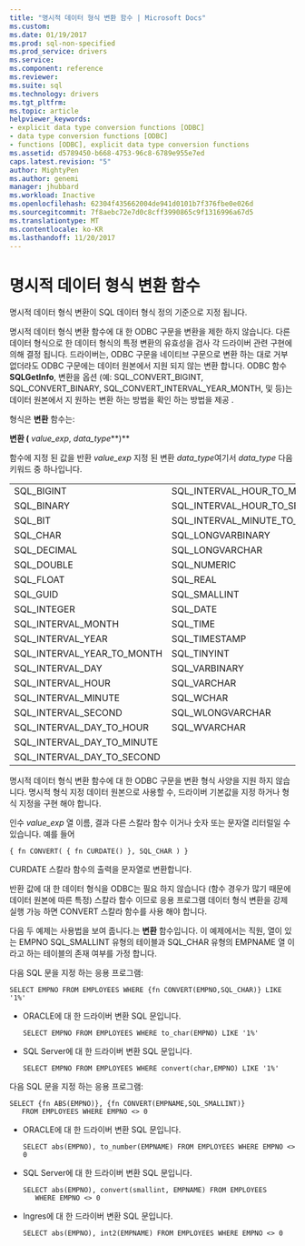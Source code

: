 ```yaml
---
title: "명시적 데이터 형식 변환 함수 | Microsoft Docs"
ms.custom: 
ms.date: 01/19/2017
ms.prod: sql-non-specified
ms.prod_service: drivers
ms.service: 
ms.component: reference
ms.reviewer: 
ms.suite: sql
ms.technology: drivers
ms.tgt_pltfrm: 
ms.topic: article
helpviewer_keywords:
- explicit data type conversion functions [ODBC]
- data type conversion functions [ODBC]
- functions [ODBC], explicit data type conversion functions
ms.assetid: d5789450-b668-4753-96c8-6789e955e7ed
caps.latest.revision: "5"
author: MightyPen
ms.author: genemi
manager: jhubbard
ms.workload: Inactive
ms.openlocfilehash: 62304f435662004de941d0101b7f376fbe0e026d
ms.sourcegitcommit: 7f8aebc72e7d0c8cff3990865c9f1316996a67d5
ms.translationtype: MT
ms.contentlocale: ko-KR
ms.lasthandoff: 11/20/2017
---
```

# <a name="explicit-data-type-conversion-function"></a>명시적 데이터 형식 변환 함수
명시적 데이터 형식 변환이 SQL 데이터 형식 정의 기준으로 지정 됩니다.  
  
 명시적 데이터 형식 변환 함수에 대 한 ODBC 구문을 변환을 제한 하지 않습니다. 다른 데이터 형식으로 한 데이터 형식의 특정 변환의 유효성을 검사 각 드라이버 관련 구현에 의해 결정 됩니다. 드라이버는, ODBC 구문을 네이티브 구문으로 변환 하는 대로 거부 없더라도 ODBC 구문에는 데이터 원본에서 지원 되지 않는 변환 합니다. ODBC 함수 **SQLGetInfo**, 변환을 옵션 (예: SQL_CONVERT_BIGINT, SQL_CONVERT_BINARY, SQL_CONVERT_INTERVAL_YEAR_MONTH, 및 등)는 데이터 원본에서 지 원하는 변환 하는 방법을 확인 하는 방법을 제공 .  
  
 형식은 **변환** 함수는:  
  
 **변환 (** *value_exp*, *data_type***)**  
  
 함수에 지정 된 값을 반환 *value_exp* 지정 된 변환 *data_type*여기서 *data_type* 다음 키워드 중 하나입니다.  
  
|||  
|-|-|  
|SQL_BIGINT|SQL_INTERVAL_HOUR_TO_MINUTE|  
|SQL_BINARY|SQL_INTERVAL_HOUR_TO_SECOND|  
|SQL_BIT|SQL_INTERVAL_MINUTE_TO_SECOND|  
|SQL_CHAR|SQL_LONGVARBINARY|  
|SQL_DECIMAL|SQL_LONGVARCHAR|  
|SQL_DOUBLE|SQL_NUMERIC|  
|SQL_FLOAT|SQL_REAL|  
|SQL_GUID|SQL_SMALLINT|  
|SQL_INTEGER|SQL_DATE|  
|SQL_INTERVAL_MONTH|SQL_TIME|  
|SQL_INTERVAL_YEAR|SQL_TIMESTAMP|  
|SQL_INTERVAL_YEAR_TO_MONTH|SQL_TINYINT|  
|SQL_INTERVAL_DAY|SQL_VARBINARY|  
|SQL_INTERVAL_HOUR|SQL_VARCHAR|  
|SQL_INTERVAL_MINUTE|SQL_WCHAR|  
|SQL_INTERVAL_SECOND|SQL_WLONGVARCHAR|  
|SQL_INTERVAL_DAY_TO_HOUR|SQL_WVARCHAR|  
|SQL_INTERVAL_DAY_TO_MINUTE||  
|SQL_INTERVAL_DAY_TO_SECOND||  
  
 명시적 데이터 형식 변환 함수에 대 한 ODBC 구문을 변환 형식 사양을 지원 하지 않습니다. 명시적 형식 지정 데이터 원본으로 사용할 수, 드라이버 기본값을 지정 하거나 형식 지정을 구현 해야 합니다.  
  
 인수 *value_exp* 열 이름, 결과 다른 스칼라 함수 이거나 숫자 또는 문자열 리터럴일 수 있습니다. 예를 들어  
  
```  
{ fn CONVERT( { fn CURDATE() }, SQL_CHAR ) }  
```  
  
 CURDATE 스칼라 함수의 출력을 문자열로 변환합니다.  
  
 반환 값에 대 한 데이터 형식을 ODBC는 필요 하지 않습니다 (함수 경우가 많기 때문에 데이터 원본에 따른 특정) 스칼라 함수 이므로 응용 프로그램 데이터 형식 변환을 강제 실행 가능 하면 CONVERT 스칼라 함수를 사용 해야 합니다.  
  
 다음 두 예제는 사용법을 보여 줍니다.는 **변환** 함수입니다. 이 예제에서는 직원, 열이 있는 EMPNO SQL_SMALLINT 유형의 테이블과 SQL_CHAR 유형의 EMPNAME 열 이라고 하는 테이블의 존재 여부를 가정 합니다.  
  
 다음 SQL 문을 지정 하는 응용 프로그램:  
  
```  
SELECT EMPNO FROM EMPLOYEES WHERE {fn CONVERT(EMPNO,SQL_CHAR)} LIKE '1%'  
```  
  
-   ORACLE에 대 한 드라이버 변환 SQL 문입니다.  
  
    ```  
    SELECT EMPNO FROM EMPLOYEES WHERE to_char(EMPNO) LIKE '1%'  
    ```  
  
-   SQL Server에 대 한 드라이버 변환 SQL 문입니다.  
  
    ```  
    SELECT EMPNO FROM EMPLOYEES WHERE convert(char,EMPNO) LIKE '1%'  
    ```  
  
 다음 SQL 문을 지정 하는 응용 프로그램:  
  
```  
SELECT {fn ABS(EMPNO)}, {fn CONVERT(EMPNAME,SQL_SMALLINT)}  
   FROM EMPLOYEES WHERE EMPNO <> 0  
```  
  
-   ORACLE에 대 한 드라이버 변환 SQL 문입니다.  
  
    ```  
    SELECT abs(EMPNO), to_number(EMPNAME) FROM EMPLOYEES WHERE EMPNO <> 0  
    ```  
  
-   SQL Server에 대 한 드라이버 변환 SQL 문입니다.  
  
    ```  
    SELECT abs(EMPNO), convert(smallint, EMPNAME) FROM EMPLOYEES  
       WHERE EMPNO <> 0  
    ```  
  
-   Ingres에 대 한 드라이버 변환 SQL 문입니다.  
  
    ```  
    SELECT abs(EMPNO), int2(EMPNAME) FROM EMPLOYEES WHERE EMPNO <> 0  
    ```
